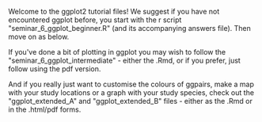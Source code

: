 Welcome to the ggplot2 tutorial files! We suggest if you have not encountered ggplot before, you start with the r script "seminar_6_ggplot_beginner.R" (and its accompanying answers file). Then move on as below.

If you've done a bit of plotting in ggplot you may wish to follow the "seminar_6_ggplot_intermediate" - either the .Rmd, or if you prefer, just follow using the pdf version.  

And if you really just want to customise the colours of ggpairs, make a map with your study locations or a graph with your study species, check out the "ggplot_extended_A" and "ggplot_extended_B" files - either as the .Rmd or in the .html/pdf forms.
